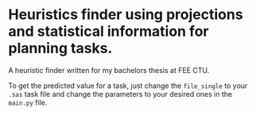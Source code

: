 # Heuristics finder using projections and statistical information for planning tasks.
A heuristic finder written for my bachelors thesis at FEE CTU.

To get the predicted value for a task, just change the `file_single` to your `.sas` task file and change the parameters to your desired ones in the `main.py` file.
